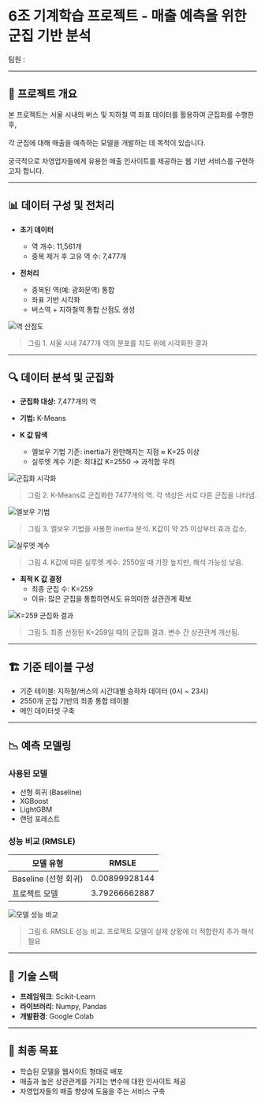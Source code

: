 # 6조 기계학습 프로젝트 - 매출 예측을 위한 군집 기반 분석

팀원 :

---

## 📌 프로젝트 개요

본 프로젝트는 서울 시내의 버스 및 지하철 역 좌표 데이터를 활용하여 군집화를 수행한 후,<br><br>
각 군집에 대해 매출을 예측하는 모델을 개발하는 데 목적이 있습니다.<br><br>
궁극적으로 자영업자들에게 유용한 매출 인사이트를 제공하는 웹 기반 서비스를 구현하고자 합니다.

---

## 📊 데이터 구성 및 전처리

- **초기 데이터**
  - 역 개수: 11,561개
  - 중복 제거 후 고유 역 수: 7,477개

- **전처리**
  - 중복된 역(예: 광화문역) 통합
  - 좌표 기반 시각화
  - 버스역 + 지하철역 통합 산점도 생성

![역 산점도](images/station_scatter_plot.png)  
> 그림 1. 서울 시내 7477개 역의 분포를 지도 위에 시각화한 결과

---

## 🔍 데이터 분석 및 군집화

- **군집화 대상:** 7,477개의 역
- **기법:** K-Means

- **K 값 탐색**
  - 엘보우 기법 기준: inertia가 완만해지는 지점 ≈ K=25 이상
  - 실루엣 계수 기준: 최대값 K=2550 → 과적합 우려

![군집화 시각화](images/kmeans_cluster_result.png)  
> 그림 2. K-Means로 군집화한 7477개의 역. 각 색상은 서로 다른 군집을 나타냄.

![엘보우 기법](images/elbow_method.png)  
> 그림 3. 엘보우 기법을 사용한 inertia 분석. K값이 약 25 이상부터 효과 감소.

![실루엣 계수](images/silhouette_score.png)  
> 그림 4. K값에 따른 실루엣 계수. 2550일 때 가장 높지만, 해석 가능성 낮음.

- **최적 K 값 결정**
  - 최종 군집 수: K=259
  - 이유: 많은 군집을 통합하면서도 유의미한 상관관계 확보

![K=259 군집화 결과](images/kmeans_259.png)  
> 그림 5. 최종 선정된 K=259일 때의 군집화 결과. 변수 간 상관관계 개선됨.

---

## 🏗️ 기준 테이블 구성

- 기준 테이블: 지하철/버스의 시간대별 승하차 데이터 (0시 ~ 23시)
- 2550개 군집 기반의 최종 통합 테이블
- 메인 데이터셋 구축

---

## 📉 예측 모델링

### 사용된 모델
- 선형 회귀 (Baseline)
- XGBoost
- LightGBM
- 랜덤 포레스트

### 성능 비교 (RMSLE)

| 모델 유형             | RMSLE        |
|----------------------|--------------|
| Baseline (선형 회귀) | 0.00899928144 |
| 프로젝트 모델         | 3.79266662887 |

![모델 성능 비교](images/rmsle_comparison.png)  
> 그림 6. RMSLE 성능 비교. 프로젝트 모델이 실제 상황에 더 적합한지 추가 해석 필요

---

## 🧰 기술 스택

- **프레임워크**: Scikit-Learn
- **라이브러리**: Numpy, Pandas
- **개발환경**: Google Colab

---

## 🎯 최종 목표

- 학습된 모델을 웹사이트 형태로 배포
- 매출과 높은 상관관계를 가지는 변수에 대한 인사이트 제공
- 자영업자들의 매출 향상에 도움을 주는 서비스 구축


